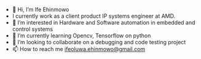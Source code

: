 - 👋 Hi, I’m Ife Ehinmowo
- I currently work as a client product IP systems engineer at AMD.
- 👀 I’m interested in Hardware and Software automation in embedded and control systems
- 🌱 I’m currently learning Opencv, Tensorflow on python
- 💞️ I’m looking to collaborate on a debugging and code testing project
- 📫 How to reach me ifeoluwa.ehinmowo@gmail.com

<!---
ife1997/ife1997 is a ✨ special ✨ repository because its `README.md` (this file) appears on your GitHub profile.
You can click the Preview link to take a look at your changes.
--->
